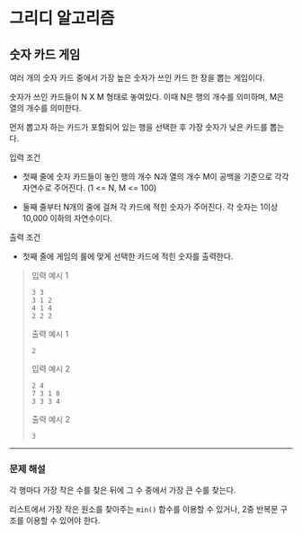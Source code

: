 # 그리디 알고리즘

## 숫자 카드 게임

여러 개의 숫자 카드 중에서 가장 높은 숫자가 쓰인 카드 한 장을 뽑는 게임이다.

숫자가 쓰인 카드들이 N X M 형태로 놓여있다. 이때 N은 행의 개수를 의미하며, M은 열의 개수를 의미한다.

먼저 뽑고자 하는 카드가 포함되어 있는 행을 선택한 후 가장 숫자가 낮은 카드를 뽑는다.

입력 조건

- 첫째 줄에 숫자 카드들이 놓인 행의 개수 N과 열의 개수 M이 공백을 기준으로 각각 자연수로 주어진다. (1 <= N, M <= 100)

- 둘째 줄부터 N개의 줄에 걸쳐 각 카드에 적힌 숫자가 주어진다. 각 숫자는 1이상 10,000 이하의 자연수이다.

출력 조건

- 첫째 줄에 게임의 룰에 맞게 선택한 카드에 적힌 숫자를 출력한다.

> 입력 예시 1
> 
> ```text
> 3 3
> 3 1 2
> 4 1 4
> 2 2 2
> ```
> 
> 출력 예시 1
> 
> `2`
> 
> 입력 예시 2
> 
> ```text
> 2 4
> 7 3 1 8
> 3 3 3 4
> ```
> 
> 출력 예시 2
> 
> `3`

---

### 문제 해설

각 행마다 가장 작은 수를 찾은 뒤에 그 수 중에서 가장 큰 수를 찾는다.

리스트에서 가장 작은 원소를 찾아주는 `min()` 함수를 이용할 수 있거나, 2중 반복문 구조를 이용할 수 있어야 한다.

